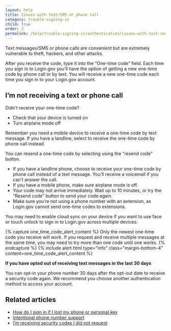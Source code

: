 ```yaml
---
layout: help
title: Issues with text/SMS or phone call
category: trouble-signing-in
child: true
order: 2
permalink: /help/trouble-signing-in/authentication/issues-with-text-sms-phone-call/
---
```


Text messages/SMS or phone calls are convenient but are extremely vulnerable to theft, hackers, and other attacks.

After you receive the code, type it into the “One-time code” field. Each time you sign in to Login.gov you’ll have the option of getting a new one-time code by phone call or by text. You will receive a new one-time code each time you sign in to your Login.gov account.

## I’m not receiving a text or phone call

Didn’t receive your one-time code?
* Check that your device is turned on
* Turn airplane mode off

Remember you need a mobile device to receive a one-time code by text message. If you have a landline, select to receive the one-time code by phone call instead.

You can resend a one-time code by selecting using the “resend code” button.
* If you have a landline phone, choose to receive your one-time code by phone call instead of a text message. You’ll receive a voicemail if you can’t answer the call.
* If you have a mobile phone, make sure airplane mode is off.
* Your code may not arrive immediately. Wait up to 10 minutes, or try the “Resend code” button to send your code again.
* Make sure you’re not using a phone number with an extension, as Login.gov cannot send one-time codes to extensions.


<div class="usa-alert usa-alert--info margin-bottom-4" role="status">
  <div class="usa-alert__body">
    <p class="usa-alert__text">You may need to enable cloud sync on your device if you want to use face or touch unlock to sign in to Login.gov across multiple devices.</p>
  </div>
</div>

{% capture one_time_code_alert_content %}
Only the newest one-time code you receive will work. If you request and receive multiple messages at the same time, you may need to try more than one code until one works.
{% endcapture %}
{% include alert.html type="info" class="margin-bottom-4" content=one_time_code_alert_content %}

**If you have opted out of receiving text messages in the last 30 days**

You can opt-in your phone number 30 days after the opt-out date to receive a security code again. We recommend you choose another authentication method to access your account.

## Related articles

* [How do I sign in if I lost my phone or personal key](#)
* [Intentional phone number support](#)
* [I’m receiving security codes I did not request](#)
